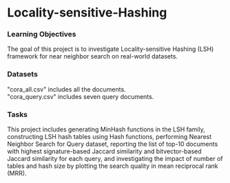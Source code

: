 # Locality-sensitive-Hashing

### Learning Objectives

The goal of this project is to investigate Locality-sensitive Hashing (LSH) framework for near neighbor search on real-world datasets.

### Datasets

"cora_all.csv" includes all the documents.  
"cora_query.csv" includes seven query documents.

### Tasks

This project includes generating MinHash functions in the LSH family, constructing LSH hash tables
using Hash functions, performing Nearest Neighbor Search for Query dataset, reporting the list of top-10 documents with highest signature-based Jaccard similarity and bitvector-based Jaccard similarity for each query, and investigating the impact of number of tables and hash size by plotting the search quality in mean reciprocal rank (MRR).
